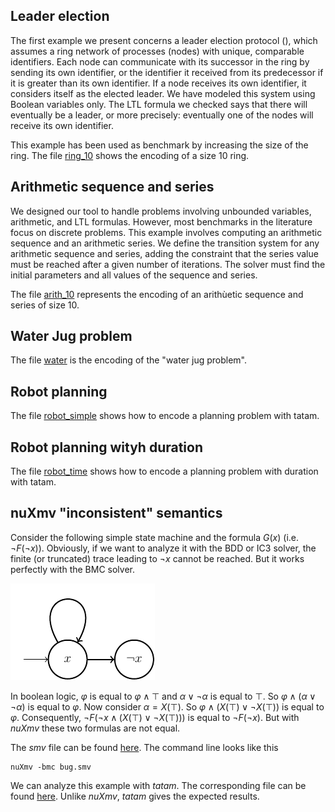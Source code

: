 ## Leader election

The first example we present concerns a leader election protocol (), which assumes a ring network of processes (nodes) with unique, comparable identifiers. Each node can communicate with its successor in the ring by sending its own identifier, or the identifier it received from its predecessor if it is greater than its own identifier. If a node receives its own identifier, it considers itself as the elected leader. We have modeled this system using Boolean variables only. The LTL formula we checked says that there will eventually be a leader, or more precisely: eventually one of the nodes will receive its own identifier.

This example has been used as benchmark by increasing the size of the ring. The file [ring_10](../files/paper/ring.tat) shows the encoding of a size 10 ring.

## Arithmetic sequence and series

We designed our tool to handle problems involving unbounded variables, arithmetic, and LTL formulas. However, most benchmarks in the literature focus on discrete problems.
This example involves computing an arithmetic sequence and an arithmetic series. We define the transition system for any arithmetic sequence and series, adding the constraint that the series value must be reached after a given number of iterations. The solver must find the initial parameters and all values of the sequence and series.

The file [arith_10](../files/paper/arith_10.tat) represents the encoding of an arithùetic sequence and series of size 10.

## Water Jug problem

The file [water](../files/presentation/eau.tat) is the encoding of the "water jug problem".

## Robot planning

The file [robot_simple](../files/presentation/robot_simple.tat) shows how to encode a planning problem with tatam.


## Robot planning wityh duration

The file [robot_time](../files/presentation/robot_time.tat) shows how to encode a planning problem with duration with tatam.

## nuXmv "inconsistent" semantics

Consider the following simple state machine and the formula $G (x)$ (i.e. $\neg F ( \neg x )$). Obviously, if we want to analyze it with the BDD or IC3 solver, the finite (or truncated) trace leading to $\neg x$ cannot be reached. But it works perfectly with the BMC solver.

![example](img/nuxmv_bug.png)

In boolean logic, $\varphi$ is equal to $\varphi \land \top$ and $\alpha \lor \neg \alpha$ is equal to $\top$. So $\varphi \land (\alpha \lor \neg \alpha)$ is equal to $\varphi$. Now consider $\alpha = X (\top)$. So $\varphi \land (X (\top) \lor \neg X (\top))$ is equal to $\varphi$. Consequently, $\neg F (\neg x \land (X (\top) \lor \neg X (\top)))$ is equal to $\neg F (\neg x)$. But with *nuXmv* these two formulas are not equal.

The *smv* file can be found [here](files/bug.smv). The command line looks like this
```
nuXmv -bmc bug.smv
```

We can analyze this example with *tatam*. The corresponding file can be found [here](files/nuxmv_bug.tat).
Unlike *nuXmv*, *tatam* gives the expected results.
